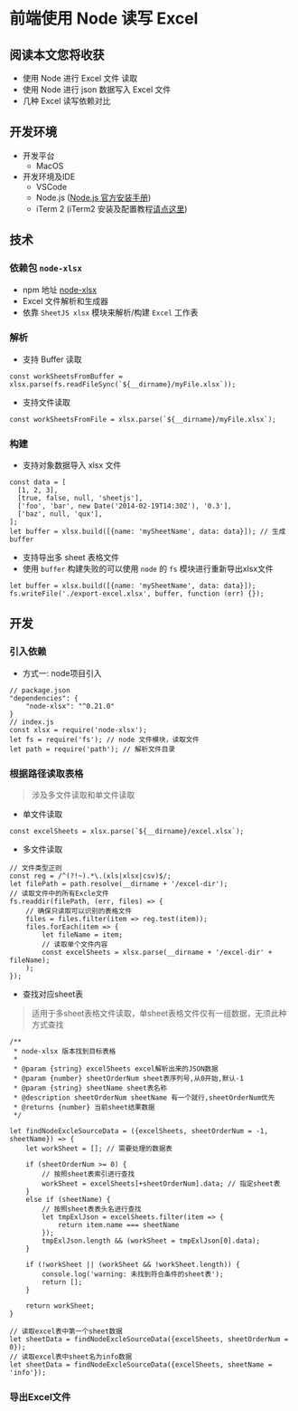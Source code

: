 # 前端使用 Node 读写 Excel

## 阅读本文您将收获
* 使用 Node 进行 Excel 文件 读取
* 使用 Node 进行 json 数据写入 Excel 文件
* 几种 Excel 读写依赖对比

## 开发环境
* 开发平台
	* MacOS
* 开发环境及IDE
	* VSCode
	* Node.js ([Node.js 官方安装手册](https://www.runoob.com/nodejs/nodejs-install-setup.html))
	* iTerm 2 (iTerm2 安装及配置教程[请点这里](./item2.md))

## 技术
### 依赖包 `node-xlsx`
* npm 地址 [node-xlsx](https://www.npmjs.com/package/node-xlsx)
* Excel 文件解析和生成器
* 依靠 `SheetJS xlsx` 模块来解析/构建 `Excel` 工作表

### 解析
* 支持 Buffer 读取

```
const workSheetsFromBuffer = xlsx.parse(fs.readFileSync(`${__dirname}/myFile.xlsx`));
```
* 支持文件读取

```
const workSheetsFromFile = xlsx.parse(`${__dirname}/myFile.xlsx`);
```

### 构建
* 支持对象数据导入 xlsx 文件

```
const data = [
  [1, 2, 3],
  [true, false, null, 'sheetjs'],
  ['foo', 'bar', new Date('2014-02-19T14:30Z'), '0.3'],
  ['baz', null, 'qux'],
];
let buffer = xlsx.build([{name: 'mySheetName', data: data}]); // 生成 buffer
```

* 支持导出多 sheet 表格文件
* 使用 `buffer` 构建失败的可以使用 `node` 的 `fs` 模块进行重新导出xlsx文件

```
let buffer = xlsx.build([{name: 'mySheetName', data: data}]); 
fs.writeFile('./export-excel.xlsx', buffer, function (err) {});
```

## 开发
### 引入依赖
* 方式一: node项目引入

```
// package.json
"dependencies": {
	"node-xlsx": "^0.21.0"
}
// index.js
const xlsx = require('node-xlsx');
let fs = require('fs'); // node 文件模块，读取文件
let path = require('path'); // 解析文件目录
```

### 根据路径读取表格
> 涉及多文件读取和单文件读取

* 单文件读取

```
const excelSheets = xlsx.parse(`${__dirname}/excel.xlsx`);
```

* 多文件读取

```
// 文件类型正则
const reg = /^(?!~).*\.(xls|xlsx|csv)$/;
let filePath = path.resolve(__dirname + '/excel-dir');
// 读取文件中的所有Excle文件
fs.readdir(filePath, (err, files) => {
	// 确保只读取可以识别的表格文件
	files = files.filter(item => reg.test(item));
	files.forEach(item => {
		let fileName = item;
		// 读取单个文件内容
		const excelSheets = xlsx.parse(__dirname + '/excel-dir' + fileName);
	);
});
```

* 查找对应sheet表
> 适用于多sheet表格文件读取，单sheet表格文件仅有一组数据，无须此种方式查找

```
/**
 * node-xlsx 版本找到目标表格
 *
 * @param {string} excelSheets excel解析出来的JSON数据
 * @param {number} sheetOrderNum sheet表序列号,从0开始,默认-1
 * @param {string} sheetName sheet表名称
 * @description sheetOrderNum sheetName 有一个就行,sheetOrderNum优先
 * @returns {number} 当前sheet结果数据
 */

let findNodeExcleSourceData = ({excelSheets, sheetOrderNum = -1, sheetName}) => {
    let workSheet = []; // 需要处理的数据表

    if (sheetOrderNum >= 0) {
        // 按照sheet表索引进行查找
        workSheet = excelSheets[+sheetOrderNum].data; // 指定sheet表
    }
    else if (sheetName) {
        // 按照sheet表表头名进行查找
        let tmpExlJson = excelSheets.filter(item => {
            return item.name === sheetName
        });
        tmpExlJson.length && (workSheet = tmpExlJson[0].data);
    }
    
    if (!workSheet || (workSheet && !workSheet.length)) {
        console.log('warning: 未找到符合条件的sheet表');
        return [];
    }

    return workSheet;
}

// 读取excel表中第一个sheet数据
let sheetData = findNodeExcleSourceData({excelSheets, sheetOrderNum = 0});
// 读取excel表中sheet名为info数据
let sheetData = findNodeExcleSourceData({excelSheets, sheetName = 'info'});
```

### 导出Excel文件
